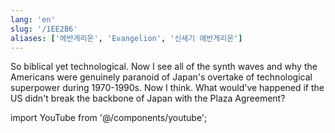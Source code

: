 ```yaml
---
lang: 'en'
slug: '/1EE2B6'
aliases: ['에반게리온', 'Evangelion', '신세기 에반게리온']
---
```


So biblical yet technological. Now I see all of the synth waves and why the Americans were genuinely paranoid of Japan's overtake of technological superpower during 1970-1990s. Now I think. What would've happened if the US didn't break the backbone of Japan with the Plaza Agreement?

import YouTube from '@/components/youtube';

<YouTube id="o6wtDPVkKqI"/>
